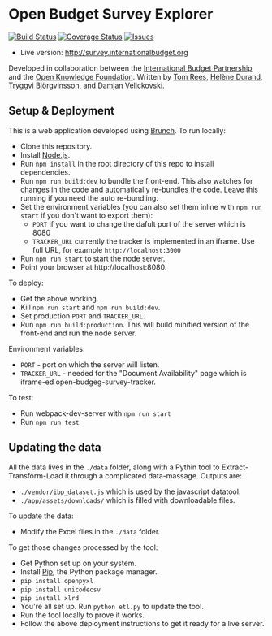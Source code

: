 # Open Budget Survey Explorer

[![Build Status](https://travis-ci.org/okfn/ibp-explorer.svg?branch=master)](https://travis-ci.org/okfn/ibp-explorer)
[![Coverage Status](https://coveralls.io/repos/github/okfn/ibp-explorer/badge.svg?branch=master)](https://coveralls.io/github/okfn/ibp-explorer?branch=master)
[![Issues](https://img.shields.io/badge/issue-tracker-orange.svg)](https://github.com/okfn/ibp-explorer/issues)

* Live version: http://survey.internationalbudget.org

Developed in collaboration between the [International Budget Partnership](http://internationalbudget.org) and the [Open Knowledge Foundation](http://okfn.org). Written by [Tom Rees](http://github.com/zephod), [Hélène Durand](http://github.com/hdurand), [Tryggvi Björgvinsson](http://github.com/trickvi), and [Damjan Velickovski](https://github.com/dumyan).

## Setup & Deployment

This is a web application developed using [Brunch](http://brunch.io). To run locally:

* Clone this repository. 
* Install [Node.js](http://nodejs.org).
* Run `npm install` in the root directory of this repo to install dependencies.
* Run `npm run build:dev` to bundle the front-end. This also watches for changes in the code and automatically re-bundles the code. Leave this running if you need the auto re-bundling.
* Set the environment variables (you can also set them inline with `npm run start` if you don't want to export them):
  * `PORT` if you want to change the dafult port of the server which is 8080
  * `TRACKER_URL` currently the tracker is implemented in an iframe. Use full URL, for example `http://localhost:3000`
* Run `npm run start` to start the node server.
* Point your browser at http://localhost:8080.

To deploy:

* Get the above working.
* Kill `npm run start` and `npm run build:dev`.
* Set production `PORT` and `TRACKER_URL`.
* Run `npm run build:production`. This will build minified version of the front-end and run the node server.

Environment variables:

* `PORT` - port on which the server will listen.
* `TRACKER_URL` - needed for the "Document Availability" page which is iframe-ed open-budgeg-survey-tracker.

To test:

* Run webpack-dev-server with `npm run start`
* Run `npm run test`

## Updating the data

All the data lives in the `./data` folder, along with a Pythin tool to Extract-Transform-Load it through a complicated data-massage. Outputs are:

* `./vendor/ibp_dataset.js` which is used by the javascript datatool.
* `./app/assets/downloads/` which is filled with downloadable files.

To update the data:

* Modify the Excel files in the `./data` folder.

To get those changes processed by the tool:

* Get Python set up on your system.
* Install [Pip](http://pypi.python.org/pypi/pip), the Python package manager.
* `pip install openpyxl`
* `pip install unicodecsv`
* `pip install xlrd`
* You're all set up. Run `python etl.py` to update the tool.
* Run the tool locally to prove it works. 
* Follow the above deployment instructions to get it ready for a live server.
